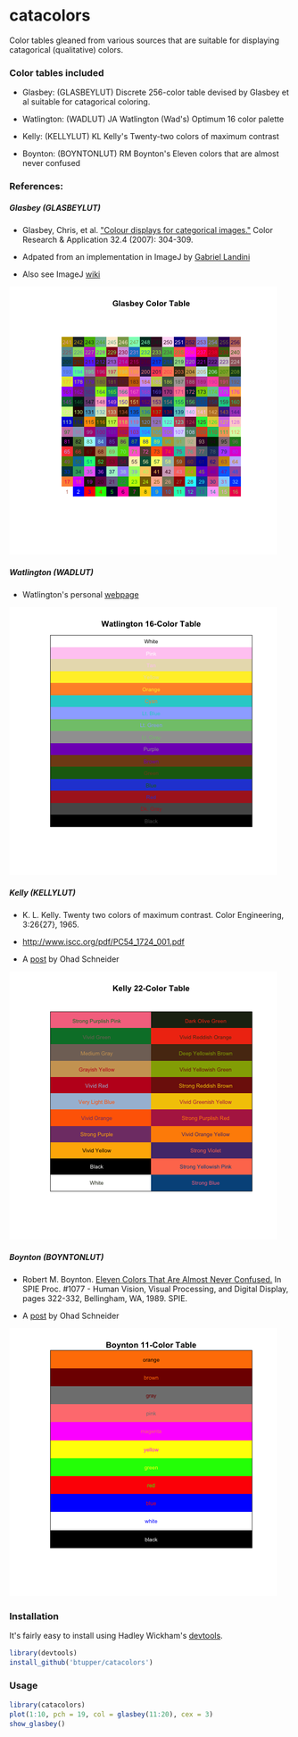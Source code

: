 # catacolors

Color tables gleaned from various sources that are suitable for displaying catagorical (qualitative) colors.


### Color tables included

+ Glasbey: (GLASBEYLUT) Discrete 256-color table devised by Glasbey et al suitable for catagorical coloring.

+ Watlington: (WADLUT) JA Watlington (Wad's) Optimum 16 color palette

+ Kelly: (KELLYLUT) KL Kelly's Twenty-two colors of maximum contrast

+ Boynton: (BOYNTONLUT) RM Boynton's Eleven colors that are almost never confused


### References:

##### Glasbey (GLASBEYLUT)

+ Glasbey, Chris, et al. ["Colour displays for categorical images."](http://onlinelibrary.wiley.com/doi/10.1002/col.20327/abstract) Color Research & Application 32.4 (2007): 304-309.

+ Adpated from an implementation in ImageJ by [Gabriel Landini](http://www.dentistry.bham.ac.uk/landinig/software/software.html)

+ Also see ImageJ [wiki](http://imagej.net/Glasbey)

![image](https://github.com/btupper/catacolors/blob/master/inst/glasbey.png)

##### Watlington (WADLUT)

+ Watlington's personal [webpage](http://alumni.media.mit.edu/~wad/color/palette.html)

![image](https://github.com/btupper/catacolors/blob/master/inst/watlington.png)   
 
##### Kelly (KELLYLUT)
    
+ K. L. Kelly. Twenty two colors of maximum contrast. Color Engineering, 3:26{27}, 1965.
    
+ http://www.iscc.org/pdf/PC54_1724_001.pdf
    
+ A [post](http://stackoverflow.com/questions/470690/how-to-automatically-generate-n-distinct-colors) by Ohad Schneider

![image](https://github.com/btupper/catacolors/blob/master/inst/kelly.png)

##### Boynton (BOYNTONLUT)

+ Robert M. Boynton. [Eleven Colors That Are Almost Never Confused.](http://spie.org/Publications/Proceedings/Paper/10.1117/12.952730) In SPIE Proc. #1077 - Human Vision, Visual Processing, and Digital Display, pages 322-332, Bellingham, WA, 1989. SPIE. 

+ A [post](http://stackoverflow.com/questions/470690/how-to-automatically-generate-n-distinct-colors) by Ohad Schneider

![image](https://github.com/btupper/catacolors/blob/master/inst/boynton.png)

### Installation

It's fairly easy to install using Hadley Wickham's [devtools](http://cran.r-project.org/web/packages/devtools/index.html).

```r
library(devtools)
install_github('btupper/catacolors')
```

### Usage

```r
library(catacolors)
plot(1:10, pch = 19, col = glasbey(11:20), cex = 3)
show_glasbey()
```



